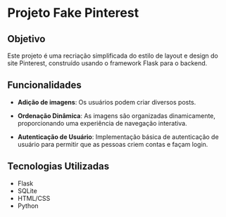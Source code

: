 # Projeto Fake Pinterest 

## Objetivo

Este projeto é uma recriação simplificada do estilo de layout e design do site Pinterest, construído usando o framework Flask para o backend.

## Funcionalidades

- **Adição de imagens**: Os usuários podem criar diversos posts.

- **Ordenação Dinâmica**: As imagens são organizadas dinamicamente, proporcionando uma experiência de navegação interativa.

- **Autenticação de Usuário**: Implementação básica de autenticação de usuário para permitir que as pessoas criem contas e façam login.

## Tecnologias Utilizadas

- Flask
- SQLite
- HTML/CSS
- Python
